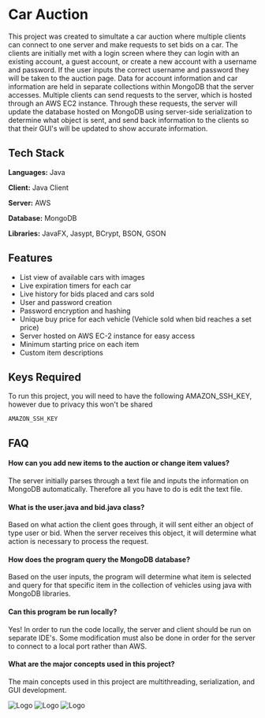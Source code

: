 
# Car Auction

This project was created to simultate a car auction where multiple clients can connect to one server and make requests to set bids on a car. The clients are initially met with a login screen where they can login with an existing account, a guest account, or create a new account with a username and password. If the user inputs the correct username and password they will be taken to the auction page. Data for account information and car information are held in separate collections within MongoDB that the server accesses. Multiple clients can send requests to the server, which is hosted through an AWS EC2 instance. Through these requests, the server will update the database hosted on MongoDB using server-side serialization to determine what object is sent, and send back information to the clients so that their GUI's will be updated to show accurate information.


## Tech Stack

**Languages:** Java


**Client:** Java Client


**Server:** AWS


**Database:** MongoDB


**Libraries:** JavaFX, Jasypt, BCrypt, BSON, GSON 






## Features

- List view of available cars with images
- Live expiration timers for each car
- Live history for bids placed and cars sold
- User and password creation
- Password encryption and hashing
- Unique buy price for each vehicle (Vehicle sold when bid reaches a set price)
- Server hosted on AWS EC-2 instance for easy access
- Minimum starting price on each item
- Custom item descriptions


## Keys Required

To run this project, you will need to have the following AMAZON_SSH_KEY, however due to privacy this won't be shared

`AMAZON_SSH_KEY`


## FAQ

#### How can you add new items to the auction or change item values?

The server initially parses through a text file and inputs the information on MongoDB automatically. Therefore all you have to do is edit the text file.

#### What is the user.java and bid.java class?

Based on what action the client goes through, it will sent either an object of type user or bid. When the server receives this object, it will determine what action is necessary to process the request.

#### How does the program query the MongoDB database?

Based on the user inputs, the program will determine what item is selected and query for that specific item in the collection of vehicles using java with MongoDB libraries.

#### Can this program be run locally?

Yes! In order to run the code locally, the server and client should be run on separate IDE's. Some modification must also be done in order for the server to connect to a local port rather than AWS.

#### What are the major concepts used in this project?

The main concepts used in this project are multithreading, serialization, and GUI development.


![Logo](https://icon-library.com/images/java-icon-png/java-icon-png-16.jpg)
![Logo](https://cdn.iconscout.com/icon/free/png-256/free-aws-1869025-1583149.png)
![Logo](https://cdn.iconscout.com/icon/free/png-256/free-mongodb-2-1175137.png)
